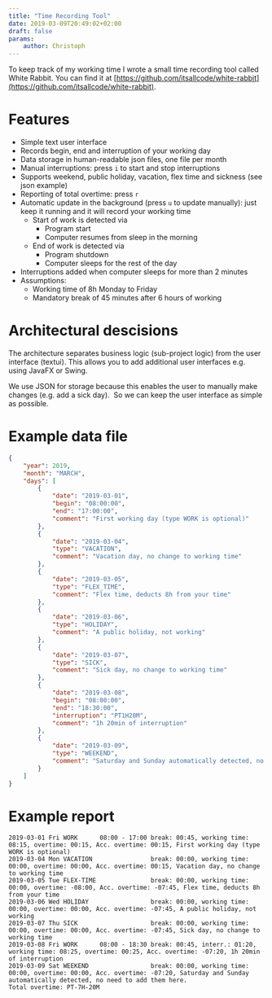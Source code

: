 ```yaml
---
title: "Time Recording Tool"
date: 2019-03-09T20:49:02+02:00
draft: false
params:
    author: Christoph 
---
```


To keep track of my working time I wrote a small time recording tool called White Rabbit. You can find it at [https://github.com/itsallcode/white-rabbit](https://github.com/itsallcode/white-rabbit).

# Features

- Simple text user interface
- Records begin, end and interruption of your working day
- Data storage in human-readable json files, one file per month
- Manual interruptions: press `i` to start and stop interruptions
- Supports weekend, public holiday, vacation, flex time and sickness (see json example)
- Reporting of total overtime: press `r`
- Automatic update in the background (press `u` to update manually): just keep it running and it will record your working time
    - Start of work is detected via
        - Program start
        - Computer resumes from sleep in the morning
    - End of work is detected via
        - Program shutdown
        - Computer sleeps for the rest of the day
- Interruptions added when computer sleeps for more than 2 minutes
- Assumptions:
    - Working time of 8h Monday to Friday
    - Mandatory break of 45 minutes after 6 hours of working

# Architectural descisions

The architecture separates business logic (sub-project logic) from the user interface (textui). This allows you to add additional user interfaces e.g. using JavaFX or Swing.

We use JSON for storage because this enables the user to manually make changes (e.g. add a sick day).  So we can keep the user interface as simple as possible.

# Example data file

```json
{
    "year": 2019,
    "month": "MARCH",
    "days": [
        {
            "date": "2019-03-01",
            "begin": "08:00:00",
            "end": "17:00:00",
            "comment": "First working day (type WORK is optional)"
        },
        {
            "date": "2019-03-04",
            "type": "VACATION",
            "comment": "Vacation day, no change to working time"
        },
        {
            "date": "2019-03-05",
            "type": "FLEX_TIME",
            "comment": "Flex time, deducts 8h from your time"
        },
        {
            "date": "2019-03-06",
            "type": "HOLIDAY",
            "comment": "A public holiday, not working"
        },
        {
            "date": "2019-03-07",
            "type": "SICK",
            "comment": "Sick day, no change to working time"
        },
        {
            "date": "2019-03-08",
            "begin": "08:00:00",
            "end": "18:30:00",
            "interruption": "PT1H20M",
            "comment": "1h 20min of interruption"
        },
        {
            "date": "2019-03-09",
            "type": "WEEKEND",
            "comment": "Saturday and Sunday automatically detected, no need to add them here."
        }
    ]
}
```

# Example report

```
2019-03-01 Fri WORK      08:00 - 17:00 break: 00:45, working time: 08:15, overtime: 00:15, Acc. overtime: 00:15, First working day (type WORK is optional)
2019-03-04 Mon VACATION                break: 00:00, working time: 00:00, overtime: 00:00, Acc. overtime: 00:15, Vacation day, no change to working time
2019-03-05 Tue FLEX-TIME               break: 00:00, working time: 00:00, overtime: -08:00, Acc. overtime: -07:45, Flex time, deducts 8h from your time
2019-03-06 Wed HOLIDAY                 break: 00:00, working time: 00:00, overtime: 00:00, Acc. overtime: -07:45, A public holiday, not working
2019-03-07 Thu SICK                    break: 00:00, working time: 00:00, overtime: 00:00, Acc. overtime: -07:45, Sick day, no change to working time
2019-03-08 Fri WORK      08:00 - 18:30 break: 00:45, interr.: 01:20, working time: 08:25, overtime: 00:25, Acc. overtime: -07:20, 1h 20min of interruption
2019-03-09 Sat WEEKEND                 break: 00:00, working time: 00:00, overtime: 00:00, Acc. overtime: -07:20, Saturday and Sunday automatically detected, no need to add them here.
Total overtime: PT-7H-20M
```